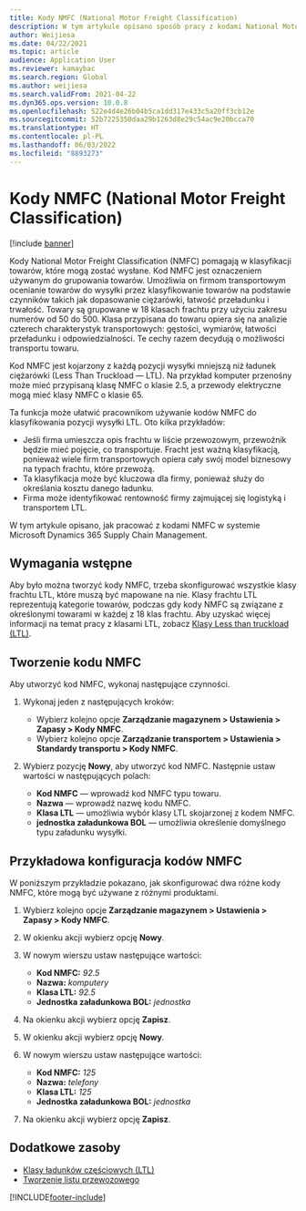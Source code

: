 ```yaml
---
title: Kody NMFC (National Motor Freight Classification)
description: W tym artykule opisano sposób pracy z kodami National Motor Freight Classification (NMFC) w systemie Microsoft Dynamics 365 Supply Chain Management
author: Weijiesa
ms.date: 04/22/2021
ms.topic: article
audience: Application User
ms.reviewer: kamaybac
ms.search.region: Global
ms.author: weijiesa
ms.search.validFrom: 2021-04-22
ms.dyn365.ops.version: 10.0.8
ms.openlocfilehash: 522e4d4e26b04b5ca1dd317e433c5a20ff3cb12e
ms.sourcegitcommit: 52b7225350daa29b1263d8e29c54ac9e20bcca70
ms.translationtype: HT
ms.contentlocale: pl-PL
ms.lasthandoff: 06/03/2022
ms.locfileid: "8893273"
---
```

# <a name="national-motor-freight-classification-nmfc-codes"></a>Kody NMFC (National Motor Freight Classification)

[!include [banner](../includes/banner.md)]

Kody National Motor Freight Classification (NMFC) pomagają w klasyfikacji towarów, które mogą zostać wysłane. Kod NMFC jest oznaczeniem używanym do grupowania towarów. Umożliwia on firmom transportowym ocenianie towarów do wysyłki przez klasyfikowanie towarów na podstawie czynników takich jak dopasowanie ciężarówki, łatwość przeładunku i trwałość. Towary są grupowane w 18 klasach frachtu przy użyciu zakresu numerów od 50 do 500. Klasa przypisana do towaru opiera się na analizie czterech charakterystyk transportowych: gęstości, wymiarów, łatwości przeładunku i odpowiedzialności. Te cechy razem decydują o możliwości transportu towaru.

Kod NMFC jest kojarzony z każdą pozycji wysyłki mniejszą niż ładunek ciężarówki (Less Than Truckload — LTL). Na przykład komputer przenośny może mieć przypisaną klasę NMFC o klasie 2.5, a przewody elektryczne mogą mieć klasy NMFC o klasie 65.

Ta funkcja może ułatwić pracownikom używanie kodów NMFC do klasyfikowania pozycji wysyłki LTL. Oto kilka przykładów:

- Jeśli firma umieszcza opis frachtu w liście przewozowym, przewoźnik będzie mieć pojęcie, co transportuje. Fracht jest ważną klasyfikacją, ponieważ wiele firm transportowych opiera cały swój model biznesowy na typach frachtu, które przewożą.
- Ta klasyfikacja może być kluczowa dla firmy, ponieważ służy do określania kosztu danego ładunku.
- Firma może identyfikować rentowność firmy zajmującej się logistyką i transportem LTL.

W tym artykule opisano, jak pracować z kodami NMFC w systemie Microsoft Dynamics 365 Supply Chain Management.

## <a name="prerequisites"></a>Wymagania wstępne

Aby było można tworzyć kody NMFC, trzeba skonfigurować wszystkie klasy frachtu LTL, które muszą być mapowane na nie. Klasy frachtu LTL reprezentują kategorie towarów, podczas gdy kody NMFC są związane z określonymi towarami w każdej z 18 klas frachtu. Aby uzyskać więcej informacji na temat pracy z klasami LTL, zobacz [Klasy Less than truckload (LTL)](ltl-class.md).

## <a name="create-an-nmfc-code"></a>Tworzenie kodu NMFC

Aby utworzyć kod NMFC, wykonaj następujące czynności.

1. Wykonaj jeden z następujących kroków:

    - Wybierz kolejno opcje **Zarządzanie magazynem \> Ustawienia \> Zapasy \> Kody NMFC**.
    - Wybierz kolejno opcje **Zarządzanie transportem \> Ustawienia \> Standardy transportu \> Kody NMFC**.

1. Wybierz pozycję **Nowy**, aby utworzyć kod NMFC. Następnie ustaw wartości w następujących polach:

    - **Kod NMFC** — wprowadź kod NMFC typu towaru.
    - **Nazwa** — wprowadź nazwę kodu NMFC.
    - **Klasa LTL** — umożliwia wybór klasy LTL skojarzonej z kodem NMFC.
    - **jednostka załadunkowa BOL** — umożliwia określenie domyślnego typu załadunku wysyłki.

## <a name="example-set-up-nmfc-codes"></a>Przykładowa konfiguracja kodów NMFC

W poniższym przykładzie pokazano, jak skonfigurować dwa różne kody NMFC, które mogą być używane z różnymi produktami.

1. Wybierz kolejno opcje **Zarządzanie magazynem \> Ustawienia \> Zapasy \> Kody NMFC**.
1. W okienku akcji wybierz opcję **Nowy**.
1. W nowym wierszu ustaw następujące wartości:

    - **Kod NMFC:** *92.5*
    - **Nazwa:** *komputery*
    - **Klasa LTL:** *92.5*
    - **Jednostka załadunkowa BOL:** *jednostka*

1. Na okienku akcji wybierz opcję **Zapisz**.
1. W okienku akcji wybierz opcję **Nowy**.
1. W nowym wierszu ustaw następujące wartości:

    - **Kod NMFC:** *125*
    - **Nazwa:** *telefony*
    - **Klasa LTL:** *125*
    - **Jednostka załadunkowa BOL:** *jednostka*

1. Na okienku akcji wybierz opcję **Zapisz**.

## <a name="additional-resources"></a>Dodatkowe zasoby

- [Klasy ładunków częściowych (LTL)](ltl-class.md)
- [Tworzenie listu przewozowego](create-bill-of-lading.md)

[!INCLUDE[footer-include](../../includes/footer-banner.md)]
